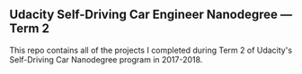 ## Udacity Self-Driving Car Engineer Nanodegree &mdash; Term 2

This repo contains all of the projects I completed during Term 2 of Udacity's Self-Driving Car Nanodegree program in 2017-2018.
